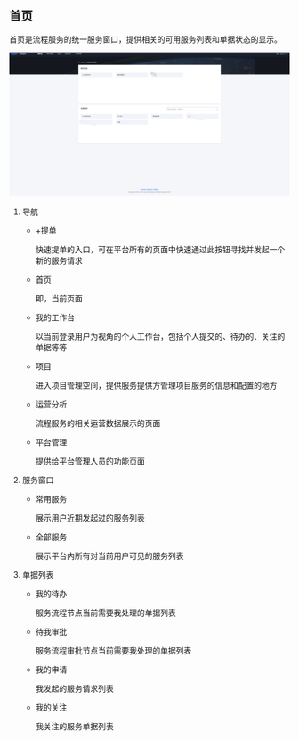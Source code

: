 ## 首页

首页是流程服务的统一服务窗口，提供相关的可用服务列表和单据状态的显示。

![image-20220427170820667](media/%E9%A6%96%E9%A1%B5.png)

1. 导航

   - +提单

     快速提单的入口，可在平台所有的页面中快速通过此按钮寻找并发起一个新的服务请求

   - 首页

     即，当前页面

   - 我的工作台

     以当前登录用户为视角的个人工作台，包括个人提交的、待办的、关注的单据等等

   - 项目

     进入项目管理空间，提供服务提供方管理项目服务的信息和配置的地方

   - 运营分析

     流程服务的相关运营数据展示的页面

   - 平台管理

     提供给平台管理人员的功能页面

2. 服务窗口

   - 常用服务

     展示用户近期发起过的服务列表

   - 全部服务

     展示平台内所有对当前用户可见的服务列表

3. 单据列表

   - 我的待办

     服务流程节点当前需要我处理的单据列表

   - 待我审批

     服务流程审批节点当前需要我处理的单据列表

   - 我的申请

     我发起的服务请求列表

   - 我的关注

     我关注的服务单据列表
